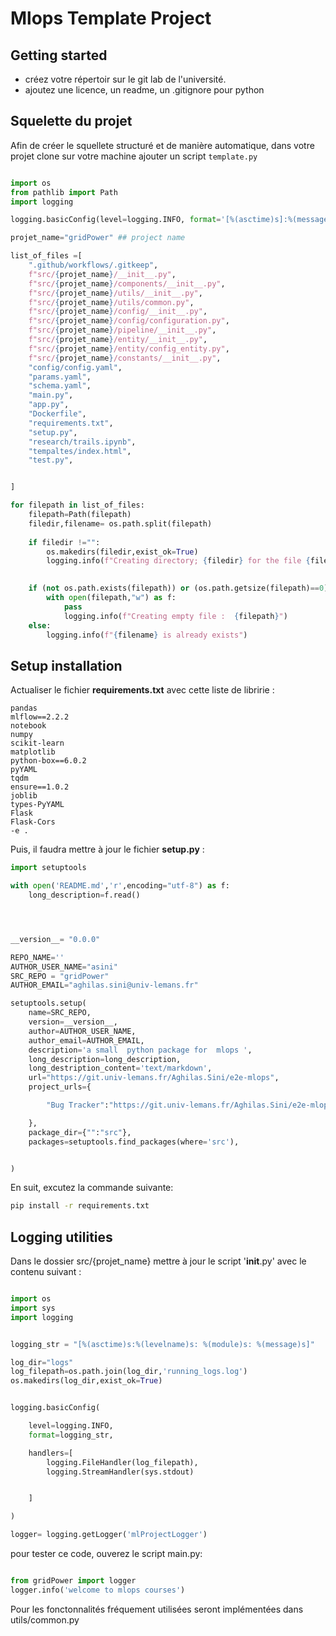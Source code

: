 # Mlops Template Project



## Getting started

- créez votre répertoir sur le git lab de l'université. 
- ajoutez une licence, un readme, un .gitignore pour python

## Squelette du projet

Afin de créer le squellete structuré et de manière automatique, dans votre projet clone sur votre machine ajouter un script ``template.py``
``` python

import os
from pathlib import Path
import logging

logging.basicConfig(level=logging.INFO, format='[%(asctime)s]:%(message)s:')

projet_name="gridPower" ## project name 

list_of_files =[
    ".github/workflows/.gitkeep",
    f"src/{projet_name}/__init__.py",
    f"src/{projet_name}/components/__init__.py",
    f"src/{projet_name}/utils/__init__.py",
    f"src/{projet_name}/utils/common.py",
    f"src/{projet_name}/config/__init__.py",
    f"src/{projet_name}/config/configuration.py",
    f"src/{projet_name}/pipeline/__init__.py",
    f"src/{projet_name}/entity/__init__.py",
    f"src/{projet_name}/entity/config_entity.py",
    f"src/{projet_name}/constants/__init__.py",
    "config/config.yaml",
    "params.yaml",
    "schema.yaml",
    "main.py",
    "app.py",
    "Dockerfile",
    "requirements.txt",
    "setup.py",
    "research/trails.ipynb",
    "tempaltes/index.html",
    "test.py",


]

for filepath in list_of_files:
    filepath=Path(filepath)
    filedir,filename= os.path.split(filepath)
    
    if filedir !="":
        os.makedirs(filedir,exist_ok=True)
        logging.info(f"Creating directory; {filedir} for the file {filename} ")
    

    if (not os.path.exists(filepath)) or (os.path.getsize(filepath)==0):
        with open(filepath,"w") as f:
            pass
            logging.info(f"Creating empty file :  {filepath}")
    else:
        logging.info(f"{filename} is already exists")

```


## Setup installation


Actualiser le fichier **requirements.txt** avec cette liste de libririe :

```
pandas 
mlflow==2.2.2
notebook
numpy
scikit-learn
matplotlib
python-box==6.0.2
pyYAML
tqdm
ensure==1.0.2
joblib
types-PyYAML
Flask
Flask-Cors
-e .
```
Puis, il faudra mettre à jour le fichier **setup.py** :

```python
import setuptools

with open('README.md','r',encoding="utf-8") as f:
    long_description=f.read()




__version__= "0.0.0"

REPO_NAME=''
AUTHOR_USER_NAME="asini"
SRC_REPO = "gridPower"
AUTHOR_EMAIL="aghilas.sini@univ-lemans.fr"

setuptools.setup(
    name=SRC_REPO,
    version=__version__,
    author=AUTHOR_USER_NAME,
    author_email=AUTHOR_EMAIL,
    description='a small  python package for  mlops ',
    long_description=long_description,
    long_destription_content='text/markdown',
    url="https://git.univ-lemans.fr/Aghilas.Sini/e2e-mlops",
    project_urls={

        "Bug Tracker":"https://git.univ-lemans.fr/Aghilas.Sini/e2e-mlops/-/issues",

    },
    package_dir={"":"src"},
    packages=setuptools.find_packages(where='src'),


)


```

En suit, excutez la commande suivante:


```bash
pip install -r requirements.txt
```



## Logging utilities

Dans le dossier src/{projet_name} mettre à jour le script '__init__.py' avec le contenu suivant :

```python

import os
import sys
import logging


logging_str = "[%(asctime)s:%(levelname)s: %(module)s: %(message)s]"

log_dir="logs"
log_filepath=os.path.join(log_dir,'running_logs.log')
os.makedirs(log_dir,exist_ok=True)


logging.basicConfig(

    level=logging.INFO,
    format=logging_str,

    handlers=[
        logging.FileHandler(log_filepath),
        logging.StreamHandler(sys.stdout)


    ]

)

logger= logging.getLogger('mlProjectLogger')

```

pour tester ce code, ouverez le script main.py:

```python

from gridPower import logger
logger.info('welcome to mlops courses')
```

Pour les fonctonnalités fréquement utilisées seront implémentées dans utils/common.py






